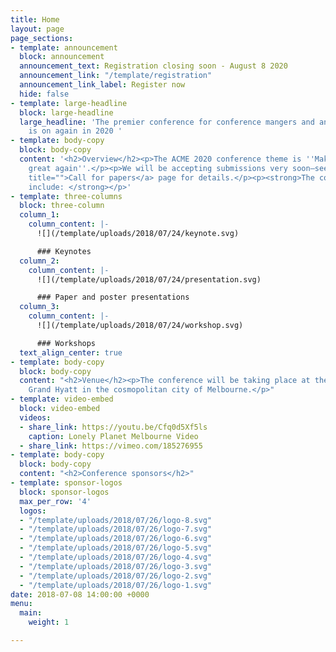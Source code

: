 ```yaml
---
title: Home
layout: page
page_sections:
- template: announcement
  block: announcement
  announcement_text: Registration closing soon - August 8 2020
  announcement_link: "/template/registration"
  announcement_link_label: Register now
  hide: false
- template: large-headline
  block: large-headline
  large_headline: 'The premier conference for conference mangers and and evangelists
    is on again in 2020 '
- template: body-copy
  block: body-copy
  content: '<h2>Overview</h2><p>The ACME 2020 conference theme is ''Make your event
    great again''.</p><p>We will be accepting submissions very soon—see the <a href="/template/call-for-papers/"
    title="">Call for papers</a> page for details.</p><p><strong>The conference will
    include: </strong></p>'
- template: three-columns
  block: three-column
  column_1:
    column_content: |-
      ![](/template/uploads/2018/07/24/keynote.svg)

      ### Keynotes
  column_2:
    column_content: |-
      ![](/template/uploads/2018/07/24/presentation.svg)

      ### Paper and poster presentations
  column_3:
    column_content: |-
      ![](/template/uploads/2018/07/24/workshop.svg)

      ### Workshops
  text_align_center: true
- template: body-copy
  block: body-copy
  content: "<h2>Venue</h2><p>The conference will be taking place at the beautiful
    Grand Hyatt in the cosmopolitan city of Melbourne.</p>"
- template: video-embed
  block: video-embed
  videos:
  - share_link: https://youtu.be/Cfq0d5Xf5ls
    caption: Lonely Planet Melbourne Video
  - share_link: https://vimeo.com/185276955
- template: body-copy
  block: body-copy
  content: "<h2>Conference sponsors</h2>"
- template: sponsor-logos
  block: sponsor-logos
  max_per_row: '4'
  logos:
  - "/template/uploads/2018/07/26/logo-8.svg"
  - "/template/uploads/2018/07/26/logo-7.svg"
  - "/template/uploads/2018/07/26/logo-6.svg"
  - "/template/uploads/2018/07/26/logo-5.svg"
  - "/template/uploads/2018/07/26/logo-4.svg"
  - "/template/uploads/2018/07/26/logo-3.svg"
  - "/template/uploads/2018/07/26/logo-2.svg"
  - "/template/uploads/2018/07/26/logo-1.svg"
date: 2018-07-08 14:00:00 +0000
menu:
  main:
    weight: 1

---
```

